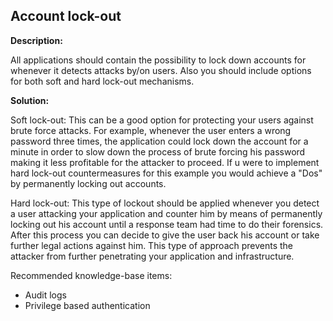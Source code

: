 
Account lock-out
-------

**Description:**

All applications should contain the possibility to lock down accounts for whenever it
detects attacks by/on users. Also you should include options for both soft and hard
lock-out mechanisms. 

 
**Solution:**

Soft lock-out:
This can be a good option for protecting your users against brute force attacks.
For example, whenever the user enters a wrong password three times, the application could
lock down the account for a minute in order to slow down the process of brute forcing his
password making it less profitable for the attacker to proceed. If u were to implement
hard lock-out countermeasures for this example you would achieve a "Dos" by permanently
locking out accounts.

Hard lock-out:
This type of lockout should be applied whenever you detect a user attacking your 
application and counter him by means of permanently locking out his account until a 
response team had time to do their forensics. After this process you can decide to 
give the user back his account or take further legal actions against him.
This type of approach prevents the attacker from further penetrating your application
and infrastructure. 


Recommended knowledge-base items:

- Audit logs
- Privilege based authentication
